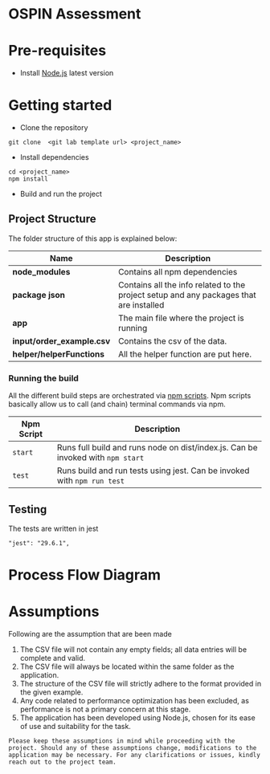 # OSPIN Assessment

# Pre-requisites

- Install [Node.js](https://nodejs.org/en/) latest version

# Getting started

- Clone the repository

```
git clone  <git lab template url> <project_name>
```

- Install dependencies

```
cd <project_name>
npm install
```

- Build and run the project

## Project Structure

The folder structure of this app is explained below:

| Name                        | Description                                                                            |
| --------------------------- | -------------------------------------------------------------------------------------- |
| **node_modules**            | Contains all npm dependencies                                                          |
| **package json**            | Contains all the info related to the project setup and any packages that are installed |
| **app**                     | The main file where the project is running                                             |
| **input/order_example.csv** | Contains the csv of the data.                                                          |
| **helper/helperFunctions**  | All the helper function are put here.                                                  |

### Running the build

All the different build steps are orchestrated via [npm scripts](https://docs.npmjs.com/misc/scripts).
Npm scripts basically allow us to call (and chain) terminal commands via npm.

| Npm Script | Description                                                                     |
| ---------- | ------------------------------------------------------------------------------- |
| `start`    | Runs full build and runs node on dist/index.js. Can be invoked with `npm start` |
| `test`     | Runs build and run tests using jest. Can be invoked with `npm run test`         |

## Testing

The tests are written in jest

```
"jest": "29.6.1",
```

# Process Flow Diagram

# Assumptions

Following are the assumption that are been made

1. The CSV file will not contain any empty fields; all data entries will be complete and valid.
2. The CSV file will always be located within the same folder as the application.
3. The structure of the CSV file will strictly adhere to the format provided in the given example.
4. Any code related to performance optimization has been excluded, as performance is not a primary concern at this stage.
5. The application has been developed using Node.js, chosen for its ease of use and suitability for the task.

```
Please keep these assumptions in mind while proceeding with the project. Should any of these assumptions change, modifications to the application may be necessary. For any clarifications or issues, kindly reach out to the project team.
```
